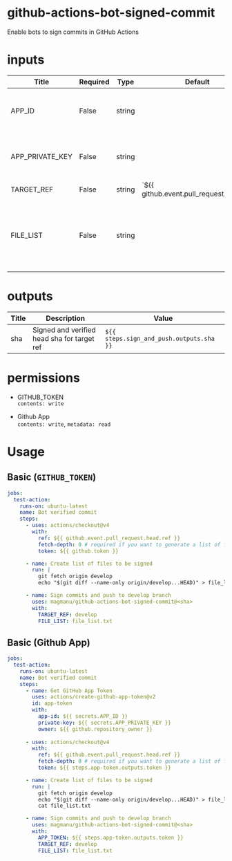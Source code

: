<!-- BEGIN_ACTION_DOCS -->

# github-actions-bot-signed-commit
Enable bots to sign commits in GitHub Actions

# inputs
| Title | Required | Type | Default| Description |
|-----|-----|-----|-----|-----|
| APP_ID | False | string |  | If signing commits using Github Apps, provide the App ID |
| APP_PRIVATE_KEY | False | string |  | If signing commits using Github Apps, provide the private key |
| TARGET_REF | False | string | `${{ github.event.pull_request.head.ref || github.ref_name || 'main' }}` | The branch where the signed commits will be pushed to |
| FILE_LIST | False | string |  | The path to any bash script that will be run to sign the commits. Must be in the origin ref. E.g.: my_dir/script.sh |

# outputs
| Title | Description | Value |
|-----|-----|-----|
|sha | Signed and verified head sha for target ref |  `${{ steps.sign_and_push.outputs.sha }}` | 
<!-- END_ACTION_DOCS -->


# permissions

- GITHUB_TOKEN  
`contents: write`

- Github App  
`contents: write`, `metadata: read`

# Usage

## Basic (`GITHUB_TOKEN`)

```yaml
jobs:
  test-action:
    runs-on: ubuntu-latest
    name: Bot verified commit
    steps:
      - uses: actions/checkout@v4
        with:
          ref: ${{ github.event.pull_request.head.ref }}
          fetch-depth: 0 # required if you want to generate a list of files to be committed by comparing branches
          token: ${{ github.token }}

      - name: Create list of files to be signed
        run: |
          git fetch origin develop
          echo "$(git diff --name-only origin/develop...HEAD)" > file_list.txt

      - name: Sign commits and push to develop branch
        uses: magmanu/github-actions-bot-signed-commit@<sha> 
        with:
          TARGET_REF: develop
          FILE_LIST: file_list.txt
```

## Basic (Github App)

```yaml
jobs:
  test-action:
    runs-on: ubuntu-latest
    name: Bot verified commit
    steps:
      - name: Get GitHub App Token
        uses: actions/create-github-app-token@v2
        id: app-token
        with:
          app-id: ${{ secrets.APP_ID }}
          private-key: ${{ secrets.APP_PRIVATE_KEY }}
          owner: ${{ github.repository_owner }}
          
      - uses: actions/checkout@v4
        with:
          ref: ${{ github.event.pull_request.head.ref }}
          fetch-depth: 0 # required if you want to generate a list of files to be committed by comparing branches
          token: ${{ steps.app-token.outputs.token }}

      - name: Create list of files to be signed
        run: |
          git fetch origin develop
          echo "$(git diff --name-only origin/develop...HEAD)" > file_list.txt
          cat file_list.txt

      - name: Sign commits and push to develop branch
        uses: magmanu/github-actions-bot-signed-commit@<sha> 
        with:
          APP_TOKEN: ${{ steps.app-token.outputs.token }}
          TARGET_REF: develop
          FILE_LIST: file_list.txt
```
